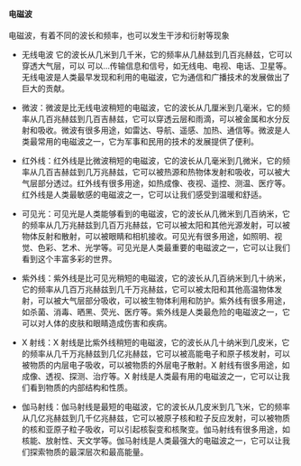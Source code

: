 #### 电磁波

电磁波，有着不同的波长和频率，也可以发生干涉和衍射等现象

- 无线电波 它的波长从几米到几千米，它的频率从几赫兹到几百兆赫兹，它可以穿透大气层，可以
  可以…传输信息和信号，如无线电、电视、电话、卫星等。无线电波是人类最早发现和利用的电磁波，它为通信和广播技术的发展做出了巨大的贡献。

- 微波：微波是比无线电波稍短的电磁波，它的波长从几厘米到几毫米，它的频率从几百兆赫兹到几百吉赫兹，它可以穿透云层和雨滴，可以被金属和水分反射和吸收。微波有很多用途，如雷达、导航、遥感、加热、通信等。微波是人类最常用的电磁波之一，它为军事和民用的技术的发展提供了便利。

- 红外线：红外线是比微波稍短的电磁波，它的波长从几毫米到几微米，它的频率从几百吉赫兹到几万兆赫兹，它可以被热源和热物体发射和吸收，可以被大气层部分透过。红外线有很多用途，如热成像、夜视、遥控、测温、医疗等。红外线是人类最敏感的电磁波之一，它可以让我们感受到温暖和舒适。

- 可见光：可见光是人类能够看到的电磁波，它的波长从几微米到几百纳米，它的频率从几万兆赫兹到几百万兆赫兹，它可以被太阳和其他光源发射，可以被物体反射和散射，可以被眼睛和相机接收。可见光有很多用途，如照明、视觉、色彩、艺术、光学等。可见光是人类最重要的电磁波之一，它可以让我们看到这个丰富多彩的世界。

- 紫外线：紫外线是比可见光稍短的电磁波，它的波长从几百纳米到几十纳米，它的频率从几百万兆赫兹到几千万兆赫兹，它可以被太阳和其他高温物体发射，可以被大气层部分吸收，可以被生物体利用和防护。紫外线有很多用途，如杀菌、消毒、晒黑、荧光、医疗等。紫外线是人类最危险的电磁波之一，它可以对人体的皮肤和眼睛造成伤害和疾病。

- X 射线：X 射线是比紫外线稍短的电磁波，它的波长从几十纳米到几皮米，它的频率从几千万兆赫兹到几亿兆赫兹，它可以被高能电子和原子核发射，可以被物质的内层电子吸收，可以被物质的外层电子散射。X 射线有很多用途，如成像、透视、探测、治疗等。X 射线是人类最有用的电磁波之一，它可以让我们看到物质的内部结构和性质。

- 伽马射线：伽马射线是最短的电磁波，它的波长从几皮米到几飞米，它的频率从几亿兆赫兹到几千亿兆赫兹，它可以被原子核和粒子反应发射，可以被物质的核和亚原子粒子吸收，可以引起核裂变和核聚变。伽马射线有很多用途，如核能、放射性、天文学等。伽马射线是人类最强大的电磁波之一，它可以让我们探索物质的最深层次和最高能量。
